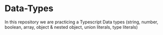 # Data-Types
In this repository we are practicing a Typescript Data types (string, number, boolean, array, object &amp; nested object, union literals, type literals)

